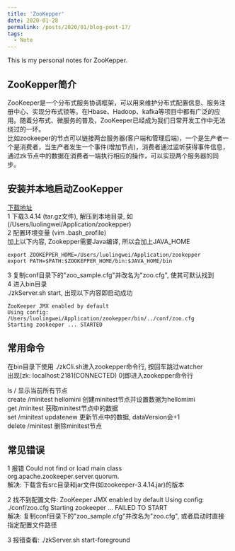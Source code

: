 ```yaml
---
title: 'ZooKepper'
date: 2020-01-28
permalink: /posts/2020/01/blog-post-17/
tags:
  - Note
---
```


This is my personal notes for ZooKepper.

ZooKepper简介
------
ZooKeeper是一个分布式服务协调框架，可以用来维护分布式配置信息、服务注册中心、实现分布式锁等。在Hbase、Hadoop、kafka等项目中都有广泛的应用。随着分布式、微服务的普及，ZooKeeper已经成为我们日常开发工作中无法绕过的一环。  
比如zookeeper的节点可以链接两台服务器(客户端和管理后端)，一个是生产者一个是消费者，当生产者发生一个事件(增加节点)，消费者通过监听获得事件信息，通过zk节点中的数据在消费者一端执行相应的操作，可以实现两个服务器的同步。

安装并本地启动ZooKepper
------
[下载地址](https://zookeeper.apache.org/releases.html)  
1 下载3.4.14 (tar.gz文件), 解压到本地目录, 如(/Users/luolingwei/Application/zookepper)  
2 配置环境变量 (vim .bash_profile)  
加上以下内容, Zookepper需要Java编译, 所以会加上JAVA_HOME
```shell
export ZOOKEPPER_HOME=/Users/luolingwei/Application/zookepper
export PATH=$PATH:$ZOOKEPPER_HOME/bin:$JAVA_HOME/bin
```
3 复制conf目录下的"zoo_sample.cfg"并改名为"zoo.cfg", 使其可默认找到  
4 进入bin目录  
./zkServer.sh start, 出现以下内容即启动成功
```shell
ZooKeeper JMX enabled by default
Using config: /Users/luolingwei/Application/zookepper/bin/../conf/zoo.cfg
Starting zookeeper ... STARTED
```

常用命令
------
在bin目录下使用 ./zkCli.sh进入zookepper命令行, 按回车跳过watcher  
出现[zk: localhost:2181(CONNECTED) 0]即进入zookepper命令行

ls / 显示当前所有节点  
create /minitest hellomini 创建minitest节点并设置数据为hellomimi  
get /minitest 获取minitest节点中的数据  
set /minitest updatenew 更新节点中的数据, dataVersion会+1  
delete /minitest 删除minitest节点

常见错误
------
1 报错 Could not find or load main class org.apache.zookeeper.server.quorum.  
解决: 下载含有src目录和jar文件(如zookeeper-3.4.14.jar)的版本

2 找不到配置文件: ZooKeeper JMX enabled by default Using config: ./conf/zoo.cfg Starting zookeeper ... FAILED TO START  
解决: 复制conf目录下的"zoo_sample.cfg"并改名为"zoo.cfg", 或者启动时直接指定配置文件路径

3 报错查看: ./zkServer.sh start-foreground